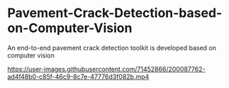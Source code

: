 # Pavement-Crack-Detection-based-on-Computer-Vision
An end-to-end pavement crack detection toolkit is developed based on computer vision   

https://user-images.githubusercontent.com/71452866/200087762-ad4f48b0-c85f-46c9-8c7e-47776d3f082b.mp4

